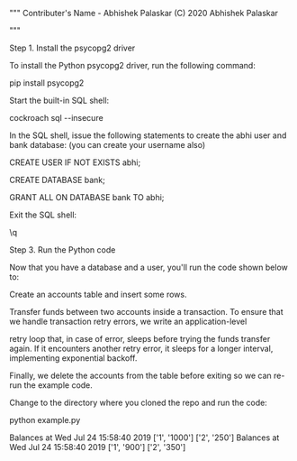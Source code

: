 """
Contributer's Name - Abhishek Palaskar
(C) 2020 Abhishek Palaskar

"""

Step 1. Install the psycopg2 driver

To install the Python psycopg2 driver, run the following command:

pip install psycopg2

Start the built-in SQL shell:

cockroach sql --insecure

In the SQL shell, issue the following statements to create the abhi user and bank database: (you can create your username also)

CREATE USER IF NOT EXISTS abhi;

CREATE DATABASE bank;

GRANT ALL ON DATABASE bank TO abhi;

Exit the SQL shell:

\q

Step 3. Run the Python code

Now that you have a database and a user, you'll run the code shown below to:

Create an accounts table and insert some rows.

Transfer funds between two accounts inside a transaction. To ensure that we handle transaction retry errors, we write an application-level

retry loop that, in case of error, sleeps before trying the funds transfer again. If it encounters another retry error, it sleeps for a longer interval, implementing exponential backoff.

Finally, we delete the accounts from the table before exiting so we can re-run the example code.

Change to the directory where you cloned the repo and run the code:

python example.py

Balances at Wed Jul 24 15:58:40 2019
['1', '1000']
['2', '250']
Balances at Wed Jul 24 15:58:40 2019
['1', '900']
['2', '350']



